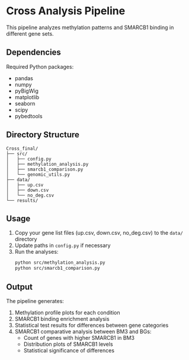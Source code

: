 # Cross Analysis Pipeline

This pipeline analyzes methylation patterns and SMARCB1 binding in different gene sets.

## Dependencies

Required Python packages:
- pandas
- numpy
- pyBigWig
- matplotlib
- seaborn
- scipy
- pybedtools

## Directory Structure

```
Cross_final/
├── src/
│   ├── config.py
│   ├── methylation_analysis.py
│   ├── smarcb1_comparison.py
│   └── genomic_utils.py
├── data/
│   ├── up.csv
│   ├── down.csv
│   └── no_deg.csv
└── results/
```

## Usage

1. Copy your gene list files (up.csv, down.csv, no_deg.csv) to the `data/` directory
2. Update paths in `config.py` if necessary
3. Run the analyses:
   ```bash
   python src/methylation_analysis.py
   python src/smarcb1_comparison.py
   ```

## Output

The pipeline generates:
1. Methylation profile plots for each condition
2. SMARCB1 binding enrichment analysis
3. Statistical test results for differences between gene categories
4. SMARCB1 comparative analysis between BM3 and BGs:
   - Count of genes with higher SMARCB1 in BM3
   - Distribution plots of SMARCB1 levels
   - Statistical significance of differences
